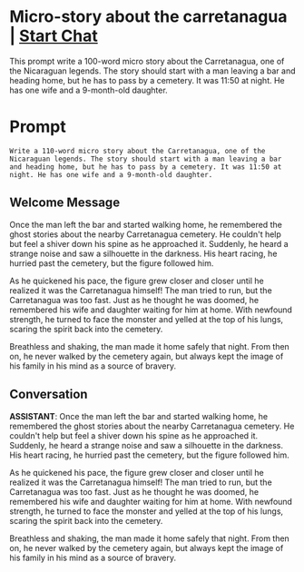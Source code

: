 

# Micro-story about the carretanagua | [Start Chat](https://gptcall.net/chat.html?data=%7B%22contact%22%3A%7B%22id%22%3A%22mgMf5DigYHnwGSvc-1xAF%22%2C%22flow%22%3Atrue%7D%7D)
This prompt write a 100-word micro story about the Carretanagua, one of the Nicaraguan legends. The story should start with a man leaving a bar and heading home, but he has to pass by a cemetery. It was 11:50 at night. He has one wife and a 9-month-old daughter.

# Prompt

```
Write a 110-word micro story about the Carretanagua, one of the Nicaraguan legends. The story should start with a man leaving a bar and heading home, but he has to pass by a cemetery. It was 11:50 at night. He has one wife and a 9-month-old daughter. 
```

## Welcome Message
Once the man left the bar and started walking home, he remembered the ghost stories about the nearby Carretanagua cemetery. He couldn't help but feel a shiver down his spine as he approached it. Suddenly, he heard a strange noise and saw a silhouette in the darkness. His heart racing, he hurried past the cemetery, but the figure followed him.



As he quickened his pace, the figure grew closer and closer until he realized it was the Carretanagua himself! The man tried to run, but the Carretanagua was too fast. Just as he thought he was doomed, he remembered his wife and daughter waiting for him at home. With newfound strength, he turned to face the monster and yelled at the top of his lungs, scaring the spirit back into the cemetery.



Breathless and shaking, the man made it home safely that night. From then on, he never walked by the cemetery again, but always kept the image of his family in his mind as a source of bravery.

## Conversation

**ASSISTANT**: Once the man left the bar and started walking home, he remembered the ghost stories about the nearby Carretanagua cemetery. He couldn't help but feel a shiver down his spine as he approached it. Suddenly, he heard a strange noise and saw a silhouette in the darkness. His heart racing, he hurried past the cemetery, but the figure followed him.



As he quickened his pace, the figure grew closer and closer until he realized it was the Carretanagua himself! The man tried to run, but the Carretanagua was too fast. Just as he thought he was doomed, he remembered his wife and daughter waiting for him at home. With newfound strength, he turned to face the monster and yelled at the top of his lungs, scaring the spirit back into the cemetery.



Breathless and shaking, the man made it home safely that night. From then on, he never walked by the cemetery again, but always kept the image of his family in his mind as a source of bravery.

